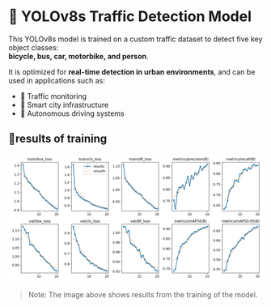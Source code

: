 # 🚦 YOLOv8s Traffic Detection Model

This YOLOv8s model is trained on a custom traffic dataset to detect five key object classes:  
**bicycle, bus, car, motorbike, and person**.

It is optimized for **real-time detection in urban environments**, and can be used in applications such as:
- 🚗 Traffic monitoring
- 🌆 Smart city infrastructure
- 🚙 Autonomous driving systems

## 📸results of training
![training results](runs_v8s.png)

> Note: The image above shows results from the training of the model.
